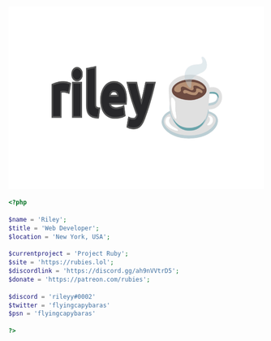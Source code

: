 <p align="center">
  <img src="https://github.com/flyingcapybaras/flyingcapybaras/blob/main/mybanner.png" width="722" height="360" />
</p>

```php
<?php

$name = 'Riley';
$title = 'Web Developer';
$location = 'New York, USA';

$currentproject = 'Project Ruby';
$site = 'https://rubies.lol';
$discordlink = 'https://discord.gg/ah9nVVtrD5';
$donate = 'https://patreon.com/rubies';

$discord = 'rileyy#0002'
$twitter = 'flyingcapybaras'
$psn = 'flyingcapybaras'

?>
```
